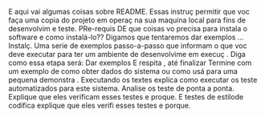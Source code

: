  E aqui vai algumas coisas sobre README.
 Essas instruç permitir que  voc faça uma copia do projeto em operaç na sua  maquina local para fins de desenvolvim e teste.
 PRe-requis 
 DE que coisas vo precisa para instala o software e como instalá-lo??
 Digamos que tentaremos dar exemplos ...
Instalç.
Uma serie de exemplos passo-a-passo que informam o que voc deve executar para ter um ambiente de desenvolvime em execuç .
Diga como essa etapa será:
Dar exemplos 
E respita , até finalizar 
Termine com um exemplo de como obter dados do sistema ou como usá para uma pequena demonstra .
Executando os textes 
explica como executar os teste automatizados para este sistema.
Analise os teste de ponta a ponta.
Explique que eles verificam esses testes  e proque.
E testes de estilode codifica 
explique que eles verifi esses testes e porque.

